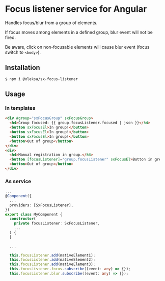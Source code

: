 # Focus listener service for Angular

Handles focus/blur from a group of elements.

If focus moves among elements in a defined group, blur event will not be fired.

Be aware, click on non-focusable elements will cause blur event (focus switch to `<body>`).


## Installation

```
$ npm i @oleksa/sx-focus-listener
```


## Usage

### In templates

```html
<div #group="sxFocusGroup" sxFocusGroup>
  <h4>Group focused: {{ group.focusListener.focused | json }}</h4>
  <button sxFocusEl>In group!</button>
  <button sxFocusEl>In group!</button>
  <button sxFocusEl>In group!</button>
  <button>Out of group</button>
</div>
<div>
  <h4>Manual registration in group.</h4>
  <button [focusListener]="group.focusListener" sxFocusEl>Button in group!</button>
  <button>Out of group</button>
</div>
```

### As service

```typescript
...
@Component({
  ...
  providers: [SxFocusListener],
})
export class MyComponent {
  constructor(
    private focusListener: SxFocusListener,
    ...
  ) {
  }
  
  ...

  this.focusListener.add(nativeElement1);
  this.focusListener.add(nativeElement2);
  this.focusListener.add(nativeElement3);
  this.focusListener.focus.subscribe((event: any) => {});
  this.focusListener.blur.subscribe((event: any) => {});
```
